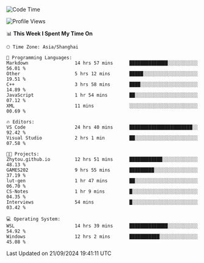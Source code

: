 <!--START_SECTION:waka-->
![Code Time](http://img.shields.io/badge/Code%20Time-2%2C012%20hrs%2012%20mins-blue)

![Profile Views](http://img.shields.io/badge/Profile%20Views-0-blue)

📊 **This Week I Spent My Time On** 

```text
🕑︎ Time Zone: Asia/Shanghai

💬 Programming Languages: 
Markdown                 14 hrs 57 mins      ██████████████░░░░░░░░░░░   56.01 % 
Other                    5 hrs 12 mins       █████░░░░░░░░░░░░░░░░░░░░   19.51 % 
C++                      3 hrs 58 mins       ████░░░░░░░░░░░░░░░░░░░░░   14.89 % 
JavaScript               1 hr 54 mins        ██░░░░░░░░░░░░░░░░░░░░░░░   07.12 % 
XML                      11 mins             ░░░░░░░░░░░░░░░░░░░░░░░░░   00.69 % 

🔥 Editors: 
VS Code                  24 hrs 40 mins      ███████████████████████░░   92.42 % 
Visual Studio            2 hrs 1 min         ██░░░░░░░░░░░░░░░░░░░░░░░   07.58 % 

🐱‍💻 Projects: 
Zhytou.github.io         12 hrs 51 mins      ████████████░░░░░░░░░░░░░   48.13 % 
GAMES202                 9 hrs 55 mins       █████████░░░░░░░░░░░░░░░░   37.19 % 
lut-gen                  1 hr 47 mins        ██░░░░░░░░░░░░░░░░░░░░░░░   06.70 % 
CS-Notes                 1 hr 9 mins         █░░░░░░░░░░░░░░░░░░░░░░░░   04.35 % 
Interviews               54 mins             █░░░░░░░░░░░░░░░░░░░░░░░░   03.42 % 

💻 Operating System: 
WSL                      14 hrs 39 mins      ██████████████░░░░░░░░░░░   54.92 % 
Windows                  12 hrs 2 mins       ███████████░░░░░░░░░░░░░░   45.08 % 
```


 Last Updated on 21/09/2024 19:41:11 UTC
<!--END_SECTION:waka-->